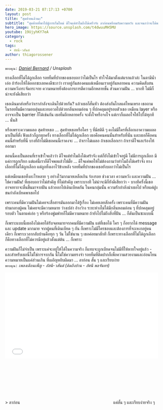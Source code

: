 ```yaml
---
date: 2019-03-21 07:17:13 +0700
layout: post
title: "สุดท้ายแล้วนะ"
subtitle: "สุดท้ายที่พาไปสู่การเริ่มใหม่ ดีใจแต่ทำไมถึงได้เศร้าจัง ลาก่อนพร้อมกับความหวัง และจนกว่าจะได้พบกันใหม่ที่ไม่มีจริง"
hero_image: https://source.unsplash.com/t4dwuuMH5MU
youtube: 19UjyhKY7eA
category:
  - rock
tags:
  - อัสนี-วสันต์
author: thiagorossener
---
```

`ขอบคุณ:` *[Daniel Bernard](https://unsplash.com/@nardly) / Unsplash*

ทางเลือกที่ไม่ได้ถูกเลือก รอยยิ้มที่ปากของเธอบอกว่าไม่เป็นไร ทำใจได้มาตั้งแต่แรกแล้วล่ะ ในตามีน้ำเอ่อ ถ้าร้องไห้ได้ออกซะเลยคงดีซะกว่า เราอยู่กันสองคนแต่เหมือนเราอยู่กันหลายคน ความคิดสับสน ความหวังกระจัดกระจาย ความหมายยิ่งต้องการการตีความอีกหลายชั้น ส่วนความฝัน ... บางที ไม่มีก็น่าจะยังดีเสียกว่า

เธอเดินมาส่งหรือว่าเรากำลังจะเดินไปด้วยกัน? แล้วเธอก็สั่นหัว ต้องส่งกันไกลแค่ไหนเหรอ เธอถาม ในรอยยิ้มมีความอบอุ่นและอบอวลไปด้วยกลิ่นหอมอ่อน ๆ ที่ปกคลุมอยู่รอบตัวเธอ เหมือน layer หรืออาจจะเป็น barrier ก็ได้เช่นกัน เธอยิ้มอีกหลายครั้ง จะตั้งใจหรือจงใจ แต่เราก็เผลอใจให้ไปได้ทุกที ... นั่นสิ

หรือเพราะความเผลอ สุดท้ายเธอ ... สุดท้ายเธอหรือใคร ๆ ที่มีสติดี ๆ คงไม่มีใครที่เลือกเอาความเผลอมาเป็นที่ตั้ง ฟังแล้วก็ถูกทุกครั้ง ทางเลือกที่ไม่ได้ถูกเลือก เธอคือคนคนนั้นสำหรับที่นั่น และเธอก็คือคนคนนี้สำหรับที่นี่ บางทีถ้าไม่มีเธอคนนี้เราคงจะ ... ถ้าเราไม่เผลอ ถ้าเธอเลือกเรา ถ้าเราดีใจและร้องไห้ออกมา

ตอนนี้คงเป็นตอนที่เราเข้าใจแล้วว่า ดีใจแต่ทำไมถึงได้เศร้าจัง แต่ก็ยังไม่เข้าใจอยู่ดี ไม่มีการถูกเลือก มีแค่การถูกเรียก แต่แค่นี้เราก็ดีใจพอแล้วใช่มั๊ย ... ดีใจแค่พอให้ไม่ต้องถามว่าทำไมถึงได้เศร้าจัง ทางเลือกที่ไม่ได้ถูกเลือก แต่ถูกทิ้งเอาไว้ข้างหลัง รอยยิ้มที่ปากของเธอยังบอกว่าไม่เป็นไร

แต่เหมือนเธอทิ้งอะไรหลาย ๆ อย่างไว้มากมายเหลือเกิน ร่องรอย ช่วงเวลา ความหวัง และความฝัน ... ใช่ความฝัน! ที่เธอบอกว่าไม่สำคัญ ที่ไม่สำคัญ เพราะบางที ไม่น่าจะมีก็ยังดีเสียกว่า - บางทีครั้งนี้เธออาจอยากจะตื่นขึ้นมาจากฝัน แล้วออกไปเดินเบียดกัน ในคนกลุ่มนั้น ความรักกำลังนำเธอไป หรือแค่ฝูงชนกำลังเบียดพาเธอไป

เพราะคนที่มีความฝันไม่เคยจะสื่อสารมันออกมาได้รู้เรื่อง ไม่เคยเลยสักครั้ง เพราะคนที่มีความฝันท่ามกลางผู้คน ไม่เคยจะมีความหมาย ว่างเปล่า อ้างว้าง ระยะห่างไม่ได้มีกลิ่นหอมอ่อน ๆ ที่ปกคลุมอยู่รอบตัว ในตาแค่เอ่อ ๆ หรือร้องฟูมฟายก็ไม่มีความหมาย ถ้ายังไปไม่ถึงสิ่งที่ฝัน ... ก็ดันเป็นซะแบบนี้

ก็เพราะแบบนี้เธอถึงไม่เคยได้รับจดหมายจากคนที่มีความฝัน แต่ที่เธอได้ ใคร ๆ ก็อยากได้ message และ update มากมาย จากผู้คนที่เดินเบียด ๆ กัน ก็เพราะไม่มีใครชอบและต้องการที่จะเหงาอยู่คนเดียว ก็เพราะเวลากลับบ้านคือทุก ๆ วัน ไม่ใช่นาน ๆ เธอค่อยมาสักที ก็เพราะทางเลือกที่ไม่ได้ถูกเลือก ก็คือทางเลือกที่ไม่ควรมีอยู่แล้วตั้งแต่ต้น ... ก็เพราะ

ความฝันก็ไม่จำเป็น เพราะแค่จะอยู่ให้ได้ในความจริง ก็แทบจะถูกเบียดจนไม่มีที่ให้หายใจอยู่แล้ว - และสำหรับเธอนี่ไม่ใช่การจากกัน นี่ไม่ใช่ความทรงจำ รอยยิ้มที่ติดปากก็เพื่อความสวยงามและอ่อนโยน ความหมายเป็นแค่ส่วนเกิน ที่เผอิญหยิบผิดมา ... ลาก่อน สั้น ๆ และเรียบง่าย\
`ขอบคุณ:` *เพลงเดือนเพ็ญ - อัสนี-วสันต์ (คิดถึงบ้าน - อัศนี พลจันทร)*

<div style="position:relative;width:100%;height:0;padding-bottom:56.25%;">
<iframe style="width:100%;height:100%;position:absolute;top:0;left:0;" src="{{ "https://www.youtube.com/embed/" | append: page.youtube }}" frameborder="0" allow="autoplay; encrypted-media" allowfullscreen>
</iframe>
</div>
> ลาก่อน <svg class="love"><use xlink:href="#icon-heart"></use></svg> แค่สั้น ๆ และเรียบง่ายจริง ๆ
